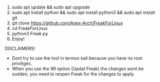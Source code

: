 1. sudo apt update && sudo apt upgrade
2. sudo apt install python && sudo apt install python3 && sudo apt install git
3. git clone https://github.com/Apex-Arch/FreakForLinux
4. cd FreakForLinux
5. python3 Freak.py
6. Enjoy!

DISCLAIMERS!
  * Dont try to use the tool in termux kali because you have no root priviliges.
  * When you use the 99 option (Updat Freak) the changes wont be sudden, you need to reopen          Freak for the changes to apply.
